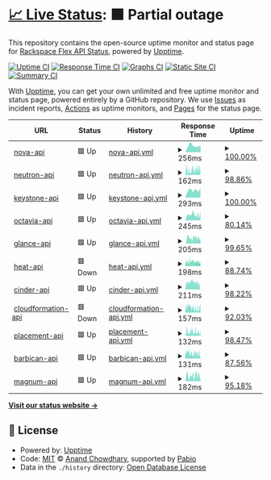 # [📈 Live Status](https://status.api.sjc3.rackspacecloud.com/): <!--live status--> **🟧 Partial outage**

This repository contains the open-source uptime monitor and status page for [Rackspace Flex API Status](https://status.api.sjc3.rackspacecloud.com/), powered by [Upptime](https://github.com/upptime/upptime).

[![Uptime CI](https://github.com/rackerlabs/rs-flex-uptime/workflows/Uptime%20CI/badge.svg)](https://github.com/rackerlabs/rs-flex-uptime/actions?query=workflow%3A%22Uptime+CI%22)
[![Response Time CI](https://github.com/rackerlabs/rs-flex-uptime/workflows/Response%20Time%20CI/badge.svg)](https://github.com/rackerlabs/rs-flex-uptime/actions?query=workflow%3A%22Response+Time+CI%22)
[![Graphs CI](https://github.com/rackerlabs/rs-flex-uptime/workflows/Graphs%20CI/badge.svg)](https://github.com/rackerlabs/rs-flex-uptime/actions?query=workflow%3A%22Graphs+CI%22)
[![Static Site CI](https://github.com/rackerlabs/rs-flex-uptime/workflows/Static%20Site%20CI/badge.svg)](https://github.com/rackerlabs/rs-flex-uptime/actions?query=workflow%3A%22Static+Site+CI%22)
[![Summary CI](https://github.com/rackerlabs/rs-flex-uptime/workflows/Summary%20CI/badge.svg)](https://github.com/rackerlabs/rs-flex-uptime/actions?query=workflow%3A%22Summary+CI%22)

With [Upptime](https://upptime.js.org), you can get your own unlimited and free uptime monitor and status page, powered entirely by a GitHub repository. We use [Issues](https://github.com/rackerlabs/rs-flex-uptime/issues) as incident reports, [Actions](https://github.com/rackerlabs/rs-flex-uptime/actions) as uptime monitors, and [Pages](https://status.api.sjc3.rackspacecloud.com/) for the status page.

<!--start: status pages-->
<!-- This summary is generated by Upptime (https://github.com/upptime/upptime) -->
<!-- Do not edit this manually, your changes will be overwritten -->
<!-- prettier-ignore -->
| URL | Status | History | Response Time | Uptime |
| --- | ------ | ------- | ------------- | ------ |
| <img alt="" src="https://icons.duckduckgo.com/ip3/nova.api.sjc3.rackspacecloud.com.ico" height="13"> [nova-api](https://nova.api.sjc3.rackspacecloud.com) | 🟩 Up | [nova-api.yml](https://github.com/rackerlabs/rs-flex-uptime/commits/HEAD/history/nova-api.yml) | <details><summary><img alt="Response time graph" src="./graphs/nova-api/response-time-week.png" height="20"> 256ms</summary><br><a href="https://status.api.sjc3.rackspacecloud.com/history/nova-api"><img alt="Response time 327" src="https://img.shields.io/endpoint?url=https%3A%2F%2Fraw.githubusercontent.com%2Frackerlabs%2Frs-flex-uptime%2FHEAD%2Fapi%2Fnova-api%2Fresponse-time.json"></a><br><a href="https://status.api.sjc3.rackspacecloud.com/history/nova-api"><img alt="24-hour response time 0" src="https://img.shields.io/endpoint?url=https%3A%2F%2Fraw.githubusercontent.com%2Frackerlabs%2Frs-flex-uptime%2FHEAD%2Fapi%2Fnova-api%2Fresponse-time-day.json"></a><br><a href="https://status.api.sjc3.rackspacecloud.com/history/nova-api"><img alt="7-day response time 256" src="https://img.shields.io/endpoint?url=https%3A%2F%2Fraw.githubusercontent.com%2Frackerlabs%2Frs-flex-uptime%2FHEAD%2Fapi%2Fnova-api%2Fresponse-time-week.json"></a><br><a href="https://status.api.sjc3.rackspacecloud.com/history/nova-api"><img alt="30-day response time 296" src="https://img.shields.io/endpoint?url=https%3A%2F%2Fraw.githubusercontent.com%2Frackerlabs%2Frs-flex-uptime%2FHEAD%2Fapi%2Fnova-api%2Fresponse-time-month.json"></a><br><a href="https://status.api.sjc3.rackspacecloud.com/history/nova-api"><img alt="1-year response time 327" src="https://img.shields.io/endpoint?url=https%3A%2F%2Fraw.githubusercontent.com%2Frackerlabs%2Frs-flex-uptime%2FHEAD%2Fapi%2Fnova-api%2Fresponse-time-year.json"></a></details> | <details><summary><a href="https://status.api.sjc3.rackspacecloud.com/history/nova-api">100.00%</a></summary><a href="https://status.api.sjc3.rackspacecloud.com/history/nova-api"><img alt="All-time uptime 99.94%" src="https://img.shields.io/endpoint?url=https%3A%2F%2Fraw.githubusercontent.com%2Frackerlabs%2Frs-flex-uptime%2FHEAD%2Fapi%2Fnova-api%2Fuptime.json"></a><br><a href="https://status.api.sjc3.rackspacecloud.com/history/nova-api"><img alt="24-hour uptime 100.00%" src="https://img.shields.io/endpoint?url=https%3A%2F%2Fraw.githubusercontent.com%2Frackerlabs%2Frs-flex-uptime%2FHEAD%2Fapi%2Fnova-api%2Fuptime-day.json"></a><br><a href="https://status.api.sjc3.rackspacecloud.com/history/nova-api"><img alt="7-day uptime 100.00%" src="https://img.shields.io/endpoint?url=https%3A%2F%2Fraw.githubusercontent.com%2Frackerlabs%2Frs-flex-uptime%2FHEAD%2Fapi%2Fnova-api%2Fuptime-week.json"></a><br><a href="https://status.api.sjc3.rackspacecloud.com/history/nova-api"><img alt="30-day uptime 100.00%" src="https://img.shields.io/endpoint?url=https%3A%2F%2Fraw.githubusercontent.com%2Frackerlabs%2Frs-flex-uptime%2FHEAD%2Fapi%2Fnova-api%2Fuptime-month.json"></a><br><a href="https://status.api.sjc3.rackspacecloud.com/history/nova-api"><img alt="1-year uptime 99.94%" src="https://img.shields.io/endpoint?url=https%3A%2F%2Fraw.githubusercontent.com%2Frackerlabs%2Frs-flex-uptime%2FHEAD%2Fapi%2Fnova-api%2Fuptime-year.json"></a></details>
| <img alt="" src="https://icons.duckduckgo.com/ip3/neutron.api.sjc3.rackspacecloud.com.ico" height="13"> [neutron-api](https://neutron.api.sjc3.rackspacecloud.com) | 🟩 Up | [neutron-api.yml](https://github.com/rackerlabs/rs-flex-uptime/commits/HEAD/history/neutron-api.yml) | <details><summary><img alt="Response time graph" src="./graphs/neutron-api/response-time-week.png" height="20"> 162ms</summary><br><a href="https://status.api.sjc3.rackspacecloud.com/history/neutron-api"><img alt="Response time 259" src="https://img.shields.io/endpoint?url=https%3A%2F%2Fraw.githubusercontent.com%2Frackerlabs%2Frs-flex-uptime%2FHEAD%2Fapi%2Fneutron-api%2Fresponse-time.json"></a><br><a href="https://status.api.sjc3.rackspacecloud.com/history/neutron-api"><img alt="24-hour response time 296" src="https://img.shields.io/endpoint?url=https%3A%2F%2Fraw.githubusercontent.com%2Frackerlabs%2Frs-flex-uptime%2FHEAD%2Fapi%2Fneutron-api%2Fresponse-time-day.json"></a><br><a href="https://status.api.sjc3.rackspacecloud.com/history/neutron-api"><img alt="7-day response time 162" src="https://img.shields.io/endpoint?url=https%3A%2F%2Fraw.githubusercontent.com%2Frackerlabs%2Frs-flex-uptime%2FHEAD%2Fapi%2Fneutron-api%2Fresponse-time-week.json"></a><br><a href="https://status.api.sjc3.rackspacecloud.com/history/neutron-api"><img alt="30-day response time 236" src="https://img.shields.io/endpoint?url=https%3A%2F%2Fraw.githubusercontent.com%2Frackerlabs%2Frs-flex-uptime%2FHEAD%2Fapi%2Fneutron-api%2Fresponse-time-month.json"></a><br><a href="https://status.api.sjc3.rackspacecloud.com/history/neutron-api"><img alt="1-year response time 259" src="https://img.shields.io/endpoint?url=https%3A%2F%2Fraw.githubusercontent.com%2Frackerlabs%2Frs-flex-uptime%2FHEAD%2Fapi%2Fneutron-api%2Fresponse-time-year.json"></a></details> | <details><summary><a href="https://status.api.sjc3.rackspacecloud.com/history/neutron-api">98.86%</a></summary><a href="https://status.api.sjc3.rackspacecloud.com/history/neutron-api"><img alt="All-time uptime 99.88%" src="https://img.shields.io/endpoint?url=https%3A%2F%2Fraw.githubusercontent.com%2Frackerlabs%2Frs-flex-uptime%2FHEAD%2Fapi%2Fneutron-api%2Fuptime.json"></a><br><a href="https://status.api.sjc3.rackspacecloud.com/history/neutron-api"><img alt="24-hour uptime 99.68%" src="https://img.shields.io/endpoint?url=https%3A%2F%2Fraw.githubusercontent.com%2Frackerlabs%2Frs-flex-uptime%2FHEAD%2Fapi%2Fneutron-api%2Fuptime-day.json"></a><br><a href="https://status.api.sjc3.rackspacecloud.com/history/neutron-api"><img alt="7-day uptime 98.86%" src="https://img.shields.io/endpoint?url=https%3A%2F%2Fraw.githubusercontent.com%2Frackerlabs%2Frs-flex-uptime%2FHEAD%2Fapi%2Fneutron-api%2Fuptime-week.json"></a><br><a href="https://status.api.sjc3.rackspacecloud.com/history/neutron-api"><img alt="30-day uptime 99.74%" src="https://img.shields.io/endpoint?url=https%3A%2F%2Fraw.githubusercontent.com%2Frackerlabs%2Frs-flex-uptime%2FHEAD%2Fapi%2Fneutron-api%2Fuptime-month.json"></a><br><a href="https://status.api.sjc3.rackspacecloud.com/history/neutron-api"><img alt="1-year uptime 99.88%" src="https://img.shields.io/endpoint?url=https%3A%2F%2Fraw.githubusercontent.com%2Frackerlabs%2Frs-flex-uptime%2FHEAD%2Fapi%2Fneutron-api%2Fuptime-year.json"></a></details>
| <img alt="" src="https://icons.duckduckgo.com/ip3/keystone.api.sjc3.rackspacecloud.com.ico" height="13"> [keystone-api](https://keystone.api.sjc3.rackspacecloud.com/v3) | 🟩 Up | [keystone-api.yml](https://github.com/rackerlabs/rs-flex-uptime/commits/HEAD/history/keystone-api.yml) | <details><summary><img alt="Response time graph" src="./graphs/keystone-api/response-time-week.png" height="20"> 293ms</summary><br><a href="https://status.api.sjc3.rackspacecloud.com/history/keystone-api"><img alt="Response time 290" src="https://img.shields.io/endpoint?url=https%3A%2F%2Fraw.githubusercontent.com%2Frackerlabs%2Frs-flex-uptime%2FHEAD%2Fapi%2Fkeystone-api%2Fresponse-time.json"></a><br><a href="https://status.api.sjc3.rackspacecloud.com/history/keystone-api"><img alt="24-hour response time 0" src="https://img.shields.io/endpoint?url=https%3A%2F%2Fraw.githubusercontent.com%2Frackerlabs%2Frs-flex-uptime%2FHEAD%2Fapi%2Fkeystone-api%2Fresponse-time-day.json"></a><br><a href="https://status.api.sjc3.rackspacecloud.com/history/keystone-api"><img alt="7-day response time 293" src="https://img.shields.io/endpoint?url=https%3A%2F%2Fraw.githubusercontent.com%2Frackerlabs%2Frs-flex-uptime%2FHEAD%2Fapi%2Fkeystone-api%2Fresponse-time-week.json"></a><br><a href="https://status.api.sjc3.rackspacecloud.com/history/keystone-api"><img alt="30-day response time 318" src="https://img.shields.io/endpoint?url=https%3A%2F%2Fraw.githubusercontent.com%2Frackerlabs%2Frs-flex-uptime%2FHEAD%2Fapi%2Fkeystone-api%2Fresponse-time-month.json"></a><br><a href="https://status.api.sjc3.rackspacecloud.com/history/keystone-api"><img alt="1-year response time 290" src="https://img.shields.io/endpoint?url=https%3A%2F%2Fraw.githubusercontent.com%2Frackerlabs%2Frs-flex-uptime%2FHEAD%2Fapi%2Fkeystone-api%2Fresponse-time-year.json"></a></details> | <details><summary><a href="https://status.api.sjc3.rackspacecloud.com/history/keystone-api">100.00%</a></summary><a href="https://status.api.sjc3.rackspacecloud.com/history/keystone-api"><img alt="All-time uptime 99.96%" src="https://img.shields.io/endpoint?url=https%3A%2F%2Fraw.githubusercontent.com%2Frackerlabs%2Frs-flex-uptime%2FHEAD%2Fapi%2Fkeystone-api%2Fuptime.json"></a><br><a href="https://status.api.sjc3.rackspacecloud.com/history/keystone-api"><img alt="24-hour uptime 100.00%" src="https://img.shields.io/endpoint?url=https%3A%2F%2Fraw.githubusercontent.com%2Frackerlabs%2Frs-flex-uptime%2FHEAD%2Fapi%2Fkeystone-api%2Fuptime-day.json"></a><br><a href="https://status.api.sjc3.rackspacecloud.com/history/keystone-api"><img alt="7-day uptime 100.00%" src="https://img.shields.io/endpoint?url=https%3A%2F%2Fraw.githubusercontent.com%2Frackerlabs%2Frs-flex-uptime%2FHEAD%2Fapi%2Fkeystone-api%2Fuptime-week.json"></a><br><a href="https://status.api.sjc3.rackspacecloud.com/history/keystone-api"><img alt="30-day uptime 100.00%" src="https://img.shields.io/endpoint?url=https%3A%2F%2Fraw.githubusercontent.com%2Frackerlabs%2Frs-flex-uptime%2FHEAD%2Fapi%2Fkeystone-api%2Fuptime-month.json"></a><br><a href="https://status.api.sjc3.rackspacecloud.com/history/keystone-api"><img alt="1-year uptime 99.96%" src="https://img.shields.io/endpoint?url=https%3A%2F%2Fraw.githubusercontent.com%2Frackerlabs%2Frs-flex-uptime%2FHEAD%2Fapi%2Fkeystone-api%2Fuptime-year.json"></a></details>
| <img alt="" src="https://icons.duckduckgo.com/ip3/octavia.api.sjc3.rackspacecloud.com.ico" height="13"> [octavia-api](https://octavia.api.sjc3.rackspacecloud.com) | 🟩 Up | [octavia-api.yml](https://github.com/rackerlabs/rs-flex-uptime/commits/HEAD/history/octavia-api.yml) | <details><summary><img alt="Response time graph" src="./graphs/octavia-api/response-time-week.png" height="20"> 245ms</summary><br><a href="https://status.api.sjc3.rackspacecloud.com/history/octavia-api"><img alt="Response time 340" src="https://img.shields.io/endpoint?url=https%3A%2F%2Fraw.githubusercontent.com%2Frackerlabs%2Frs-flex-uptime%2FHEAD%2Fapi%2Foctavia-api%2Fresponse-time.json"></a><br><a href="https://status.api.sjc3.rackspacecloud.com/history/octavia-api"><img alt="24-hour response time 0" src="https://img.shields.io/endpoint?url=https%3A%2F%2Fraw.githubusercontent.com%2Frackerlabs%2Frs-flex-uptime%2FHEAD%2Fapi%2Foctavia-api%2Fresponse-time-day.json"></a><br><a href="https://status.api.sjc3.rackspacecloud.com/history/octavia-api"><img alt="7-day response time 245" src="https://img.shields.io/endpoint?url=https%3A%2F%2Fraw.githubusercontent.com%2Frackerlabs%2Frs-flex-uptime%2FHEAD%2Fapi%2Foctavia-api%2Fresponse-time-week.json"></a><br><a href="https://status.api.sjc3.rackspacecloud.com/history/octavia-api"><img alt="30-day response time 261" src="https://img.shields.io/endpoint?url=https%3A%2F%2Fraw.githubusercontent.com%2Frackerlabs%2Frs-flex-uptime%2FHEAD%2Fapi%2Foctavia-api%2Fresponse-time-month.json"></a><br><a href="https://status.api.sjc3.rackspacecloud.com/history/octavia-api"><img alt="1-year response time 340" src="https://img.shields.io/endpoint?url=https%3A%2F%2Fraw.githubusercontent.com%2Frackerlabs%2Frs-flex-uptime%2FHEAD%2Fapi%2Foctavia-api%2Fresponse-time-year.json"></a></details> | <details><summary><a href="https://status.api.sjc3.rackspacecloud.com/history/octavia-api">80.14%</a></summary><a href="https://status.api.sjc3.rackspacecloud.com/history/octavia-api"><img alt="All-time uptime 95.17%" src="https://img.shields.io/endpoint?url=https%3A%2F%2Fraw.githubusercontent.com%2Frackerlabs%2Frs-flex-uptime%2FHEAD%2Fapi%2Foctavia-api%2Fuptime.json"></a><br><a href="https://status.api.sjc3.rackspacecloud.com/history/octavia-api"><img alt="24-hour uptime 0.00%" src="https://img.shields.io/endpoint?url=https%3A%2F%2Fraw.githubusercontent.com%2Frackerlabs%2Frs-flex-uptime%2FHEAD%2Fapi%2Foctavia-api%2Fuptime-day.json"></a><br><a href="https://status.api.sjc3.rackspacecloud.com/history/octavia-api"><img alt="7-day uptime 80.14%" src="https://img.shields.io/endpoint?url=https%3A%2F%2Fraw.githubusercontent.com%2Frackerlabs%2Frs-flex-uptime%2FHEAD%2Fapi%2Foctavia-api%2Fuptime-week.json"></a><br><a href="https://status.api.sjc3.rackspacecloud.com/history/octavia-api"><img alt="30-day uptime 87.08%" src="https://img.shields.io/endpoint?url=https%3A%2F%2Fraw.githubusercontent.com%2Frackerlabs%2Frs-flex-uptime%2FHEAD%2Fapi%2Foctavia-api%2Fuptime-month.json"></a><br><a href="https://status.api.sjc3.rackspacecloud.com/history/octavia-api"><img alt="1-year uptime 95.17%" src="https://img.shields.io/endpoint?url=https%3A%2F%2Fraw.githubusercontent.com%2Frackerlabs%2Frs-flex-uptime%2FHEAD%2Fapi%2Foctavia-api%2Fuptime-year.json"></a></details>
| <img alt="" src="https://icons.duckduckgo.com/ip3/glance.api.sjc3.rackspacecloud.com.ico" height="13"> [glance-api](https://glance.api.sjc3.rackspacecloud.com) | 🟩 Up | [glance-api.yml](https://github.com/rackerlabs/rs-flex-uptime/commits/HEAD/history/glance-api.yml) | <details><summary><img alt="Response time graph" src="./graphs/glance-api/response-time-week.png" height="20"> 205ms</summary><br><a href="https://status.api.sjc3.rackspacecloud.com/history/glance-api"><img alt="Response time 324" src="https://img.shields.io/endpoint?url=https%3A%2F%2Fraw.githubusercontent.com%2Frackerlabs%2Frs-flex-uptime%2FHEAD%2Fapi%2Fglance-api%2Fresponse-time.json"></a><br><a href="https://status.api.sjc3.rackspacecloud.com/history/glance-api"><img alt="24-hour response time 0" src="https://img.shields.io/endpoint?url=https%3A%2F%2Fraw.githubusercontent.com%2Frackerlabs%2Frs-flex-uptime%2FHEAD%2Fapi%2Fglance-api%2Fresponse-time-day.json"></a><br><a href="https://status.api.sjc3.rackspacecloud.com/history/glance-api"><img alt="7-day response time 205" src="https://img.shields.io/endpoint?url=https%3A%2F%2Fraw.githubusercontent.com%2Frackerlabs%2Frs-flex-uptime%2FHEAD%2Fapi%2Fglance-api%2Fresponse-time-week.json"></a><br><a href="https://status.api.sjc3.rackspacecloud.com/history/glance-api"><img alt="30-day response time 242" src="https://img.shields.io/endpoint?url=https%3A%2F%2Fraw.githubusercontent.com%2Frackerlabs%2Frs-flex-uptime%2FHEAD%2Fapi%2Fglance-api%2Fresponse-time-month.json"></a><br><a href="https://status.api.sjc3.rackspacecloud.com/history/glance-api"><img alt="1-year response time 324" src="https://img.shields.io/endpoint?url=https%3A%2F%2Fraw.githubusercontent.com%2Frackerlabs%2Frs-flex-uptime%2FHEAD%2Fapi%2Fglance-api%2Fresponse-time-year.json"></a></details> | <details><summary><a href="https://status.api.sjc3.rackspacecloud.com/history/glance-api">99.65%</a></summary><a href="https://status.api.sjc3.rackspacecloud.com/history/glance-api"><img alt="All-time uptime 99.85%" src="https://img.shields.io/endpoint?url=https%3A%2F%2Fraw.githubusercontent.com%2Frackerlabs%2Frs-flex-uptime%2FHEAD%2Fapi%2Fglance-api%2Fuptime.json"></a><br><a href="https://status.api.sjc3.rackspacecloud.com/history/glance-api"><img alt="24-hour uptime 100.00%" src="https://img.shields.io/endpoint?url=https%3A%2F%2Fraw.githubusercontent.com%2Frackerlabs%2Frs-flex-uptime%2FHEAD%2Fapi%2Fglance-api%2Fuptime-day.json"></a><br><a href="https://status.api.sjc3.rackspacecloud.com/history/glance-api"><img alt="7-day uptime 99.65%" src="https://img.shields.io/endpoint?url=https%3A%2F%2Fraw.githubusercontent.com%2Frackerlabs%2Frs-flex-uptime%2FHEAD%2Fapi%2Fglance-api%2Fuptime-week.json"></a><br><a href="https://status.api.sjc3.rackspacecloud.com/history/glance-api"><img alt="30-day uptime 99.89%" src="https://img.shields.io/endpoint?url=https%3A%2F%2Fraw.githubusercontent.com%2Frackerlabs%2Frs-flex-uptime%2FHEAD%2Fapi%2Fglance-api%2Fuptime-month.json"></a><br><a href="https://status.api.sjc3.rackspacecloud.com/history/glance-api"><img alt="1-year uptime 99.85%" src="https://img.shields.io/endpoint?url=https%3A%2F%2Fraw.githubusercontent.com%2Frackerlabs%2Frs-flex-uptime%2FHEAD%2Fapi%2Fglance-api%2Fuptime-year.json"></a></details>
| <img alt="" src="https://icons.duckduckgo.com/ip3/heat.api.sjc3.rackspacecloud.com.ico" height="13"> [heat-api](https://heat.api.sjc3.rackspacecloud.com) | 🟥 Down | [heat-api.yml](https://github.com/rackerlabs/rs-flex-uptime/commits/HEAD/history/heat-api.yml) | <details><summary><img alt="Response time graph" src="./graphs/heat-api/response-time-week.png" height="20"> 198ms</summary><br><a href="https://status.api.sjc3.rackspacecloud.com/history/heat-api"><img alt="Response time 237" src="https://img.shields.io/endpoint?url=https%3A%2F%2Fraw.githubusercontent.com%2Frackerlabs%2Frs-flex-uptime%2FHEAD%2Fapi%2Fheat-api%2Fresponse-time.json"></a><br><a href="https://status.api.sjc3.rackspacecloud.com/history/heat-api"><img alt="24-hour response time 139" src="https://img.shields.io/endpoint?url=https%3A%2F%2Fraw.githubusercontent.com%2Frackerlabs%2Frs-flex-uptime%2FHEAD%2Fapi%2Fheat-api%2Fresponse-time-day.json"></a><br><a href="https://status.api.sjc3.rackspacecloud.com/history/heat-api"><img alt="7-day response time 198" src="https://img.shields.io/endpoint?url=https%3A%2F%2Fraw.githubusercontent.com%2Frackerlabs%2Frs-flex-uptime%2FHEAD%2Fapi%2Fheat-api%2Fresponse-time-week.json"></a><br><a href="https://status.api.sjc3.rackspacecloud.com/history/heat-api"><img alt="30-day response time 208" src="https://img.shields.io/endpoint?url=https%3A%2F%2Fraw.githubusercontent.com%2Frackerlabs%2Frs-flex-uptime%2FHEAD%2Fapi%2Fheat-api%2Fresponse-time-month.json"></a><br><a href="https://status.api.sjc3.rackspacecloud.com/history/heat-api"><img alt="1-year response time 237" src="https://img.shields.io/endpoint?url=https%3A%2F%2Fraw.githubusercontent.com%2Frackerlabs%2Frs-flex-uptime%2FHEAD%2Fapi%2Fheat-api%2Fresponse-time-year.json"></a></details> | <details><summary><a href="https://status.api.sjc3.rackspacecloud.com/history/heat-api">88.74%</a></summary><a href="https://status.api.sjc3.rackspacecloud.com/history/heat-api"><img alt="All-time uptime 99.03%" src="https://img.shields.io/endpoint?url=https%3A%2F%2Fraw.githubusercontent.com%2Frackerlabs%2Frs-flex-uptime%2FHEAD%2Fapi%2Fheat-api%2Fuptime.json"></a><br><a href="https://status.api.sjc3.rackspacecloud.com/history/heat-api"><img alt="24-hour uptime 68.60%" src="https://img.shields.io/endpoint?url=https%3A%2F%2Fraw.githubusercontent.com%2Frackerlabs%2Frs-flex-uptime%2FHEAD%2Fapi%2Fheat-api%2Fuptime-day.json"></a><br><a href="https://status.api.sjc3.rackspacecloud.com/history/heat-api"><img alt="7-day uptime 88.74%" src="https://img.shields.io/endpoint?url=https%3A%2F%2Fraw.githubusercontent.com%2Frackerlabs%2Frs-flex-uptime%2FHEAD%2Fapi%2Fheat-api%2Fuptime-week.json"></a><br><a href="https://status.api.sjc3.rackspacecloud.com/history/heat-api"><img alt="30-day uptime 97.41%" src="https://img.shields.io/endpoint?url=https%3A%2F%2Fraw.githubusercontent.com%2Frackerlabs%2Frs-flex-uptime%2FHEAD%2Fapi%2Fheat-api%2Fuptime-month.json"></a><br><a href="https://status.api.sjc3.rackspacecloud.com/history/heat-api"><img alt="1-year uptime 99.03%" src="https://img.shields.io/endpoint?url=https%3A%2F%2Fraw.githubusercontent.com%2Frackerlabs%2Frs-flex-uptime%2FHEAD%2Fapi%2Fheat-api%2Fuptime-year.json"></a></details>
| <img alt="" src="https://icons.duckduckgo.com/ip3/cinder.api.sjc3.rackspacecloud.com.ico" height="13"> [cinder-api](https://cinder.api.sjc3.rackspacecloud.com) | 🟩 Up | [cinder-api.yml](https://github.com/rackerlabs/rs-flex-uptime/commits/HEAD/history/cinder-api.yml) | <details><summary><img alt="Response time graph" src="./graphs/cinder-api/response-time-week.png" height="20"> 211ms</summary><br><a href="https://status.api.sjc3.rackspacecloud.com/history/cinder-api"><img alt="Response time 304" src="https://img.shields.io/endpoint?url=https%3A%2F%2Fraw.githubusercontent.com%2Frackerlabs%2Frs-flex-uptime%2FHEAD%2Fapi%2Fcinder-api%2Fresponse-time.json"></a><br><a href="https://status.api.sjc3.rackspacecloud.com/history/cinder-api"><img alt="24-hour response time 0" src="https://img.shields.io/endpoint?url=https%3A%2F%2Fraw.githubusercontent.com%2Frackerlabs%2Frs-flex-uptime%2FHEAD%2Fapi%2Fcinder-api%2Fresponse-time-day.json"></a><br><a href="https://status.api.sjc3.rackspacecloud.com/history/cinder-api"><img alt="7-day response time 211" src="https://img.shields.io/endpoint?url=https%3A%2F%2Fraw.githubusercontent.com%2Frackerlabs%2Frs-flex-uptime%2FHEAD%2Fapi%2Fcinder-api%2Fresponse-time-week.json"></a><br><a href="https://status.api.sjc3.rackspacecloud.com/history/cinder-api"><img alt="30-day response time 238" src="https://img.shields.io/endpoint?url=https%3A%2F%2Fraw.githubusercontent.com%2Frackerlabs%2Frs-flex-uptime%2FHEAD%2Fapi%2Fcinder-api%2Fresponse-time-month.json"></a><br><a href="https://status.api.sjc3.rackspacecloud.com/history/cinder-api"><img alt="1-year response time 304" src="https://img.shields.io/endpoint?url=https%3A%2F%2Fraw.githubusercontent.com%2Frackerlabs%2Frs-flex-uptime%2FHEAD%2Fapi%2Fcinder-api%2Fresponse-time-year.json"></a></details> | <details><summary><a href="https://status.api.sjc3.rackspacecloud.com/history/cinder-api">98.22%</a></summary><a href="https://status.api.sjc3.rackspacecloud.com/history/cinder-api"><img alt="All-time uptime 99.78%" src="https://img.shields.io/endpoint?url=https%3A%2F%2Fraw.githubusercontent.com%2Frackerlabs%2Frs-flex-uptime%2FHEAD%2Fapi%2Fcinder-api%2Fuptime.json"></a><br><a href="https://status.api.sjc3.rackspacecloud.com/history/cinder-api"><img alt="24-hour uptime 100.00%" src="https://img.shields.io/endpoint?url=https%3A%2F%2Fraw.githubusercontent.com%2Frackerlabs%2Frs-flex-uptime%2FHEAD%2Fapi%2Fcinder-api%2Fuptime-day.json"></a><br><a href="https://status.api.sjc3.rackspacecloud.com/history/cinder-api"><img alt="7-day uptime 98.22%" src="https://img.shields.io/endpoint?url=https%3A%2F%2Fraw.githubusercontent.com%2Frackerlabs%2Frs-flex-uptime%2FHEAD%2Fapi%2Fcinder-api%2Fuptime-week.json"></a><br><a href="https://status.api.sjc3.rackspacecloud.com/history/cinder-api"><img alt="30-day uptime 99.59%" src="https://img.shields.io/endpoint?url=https%3A%2F%2Fraw.githubusercontent.com%2Frackerlabs%2Frs-flex-uptime%2FHEAD%2Fapi%2Fcinder-api%2Fuptime-month.json"></a><br><a href="https://status.api.sjc3.rackspacecloud.com/history/cinder-api"><img alt="1-year uptime 99.78%" src="https://img.shields.io/endpoint?url=https%3A%2F%2Fraw.githubusercontent.com%2Frackerlabs%2Frs-flex-uptime%2FHEAD%2Fapi%2Fcinder-api%2Fuptime-year.json"></a></details>
| <img alt="" src="https://icons.duckduckgo.com/ip3/cloudformation.api.sjc3.rackspacecloud.com.ico" height="13"> [cloudformation-api](https://cloudformation.api.sjc3.rackspacecloud.com) | 🟥 Down | [cloudformation-api.yml](https://github.com/rackerlabs/rs-flex-uptime/commits/HEAD/history/cloudformation-api.yml) | <details><summary><img alt="Response time graph" src="./graphs/cloudformation-api/response-time-week.png" height="20"> 157ms</summary><br><a href="https://status.api.sjc3.rackspacecloud.com/history/cloudformation-api"><img alt="Response time 278" src="https://img.shields.io/endpoint?url=https%3A%2F%2Fraw.githubusercontent.com%2Frackerlabs%2Frs-flex-uptime%2FHEAD%2Fapi%2Fcloudformation-api%2Fresponse-time.json"></a><br><a href="https://status.api.sjc3.rackspacecloud.com/history/cloudformation-api"><img alt="24-hour response time 124" src="https://img.shields.io/endpoint?url=https%3A%2F%2Fraw.githubusercontent.com%2Frackerlabs%2Frs-flex-uptime%2FHEAD%2Fapi%2Fcloudformation-api%2Fresponse-time-day.json"></a><br><a href="https://status.api.sjc3.rackspacecloud.com/history/cloudformation-api"><img alt="7-day response time 157" src="https://img.shields.io/endpoint?url=https%3A%2F%2Fraw.githubusercontent.com%2Frackerlabs%2Frs-flex-uptime%2FHEAD%2Fapi%2Fcloudformation-api%2Fresponse-time-week.json"></a><br><a href="https://status.api.sjc3.rackspacecloud.com/history/cloudformation-api"><img alt="30-day response time 189" src="https://img.shields.io/endpoint?url=https%3A%2F%2Fraw.githubusercontent.com%2Frackerlabs%2Frs-flex-uptime%2FHEAD%2Fapi%2Fcloudformation-api%2Fresponse-time-month.json"></a><br><a href="https://status.api.sjc3.rackspacecloud.com/history/cloudformation-api"><img alt="1-year response time 278" src="https://img.shields.io/endpoint?url=https%3A%2F%2Fraw.githubusercontent.com%2Frackerlabs%2Frs-flex-uptime%2FHEAD%2Fapi%2Fcloudformation-api%2Fresponse-time-year.json"></a></details> | <details><summary><a href="https://status.api.sjc3.rackspacecloud.com/history/cloudformation-api">92.03%</a></summary><a href="https://status.api.sjc3.rackspacecloud.com/history/cloudformation-api"><img alt="All-time uptime 99.33%" src="https://img.shields.io/endpoint?url=https%3A%2F%2Fraw.githubusercontent.com%2Frackerlabs%2Frs-flex-uptime%2FHEAD%2Fapi%2Fcloudformation-api%2Fuptime.json"></a><br><a href="https://status.api.sjc3.rackspacecloud.com/history/cloudformation-api"><img alt="24-hour uptime 66.45%" src="https://img.shields.io/endpoint?url=https%3A%2F%2Fraw.githubusercontent.com%2Frackerlabs%2Frs-flex-uptime%2FHEAD%2Fapi%2Fcloudformation-api%2Fuptime-day.json"></a><br><a href="https://status.api.sjc3.rackspacecloud.com/history/cloudformation-api"><img alt="7-day uptime 92.03%" src="https://img.shields.io/endpoint?url=https%3A%2F%2Fraw.githubusercontent.com%2Frackerlabs%2Frs-flex-uptime%2FHEAD%2Fapi%2Fcloudformation-api%2Fuptime-week.json"></a><br><a href="https://status.api.sjc3.rackspacecloud.com/history/cloudformation-api"><img alt="30-day uptime 98.17%" src="https://img.shields.io/endpoint?url=https%3A%2F%2Fraw.githubusercontent.com%2Frackerlabs%2Frs-flex-uptime%2FHEAD%2Fapi%2Fcloudformation-api%2Fuptime-month.json"></a><br><a href="https://status.api.sjc3.rackspacecloud.com/history/cloudformation-api"><img alt="1-year uptime 99.33%" src="https://img.shields.io/endpoint?url=https%3A%2F%2Fraw.githubusercontent.com%2Frackerlabs%2Frs-flex-uptime%2FHEAD%2Fapi%2Fcloudformation-api%2Fuptime-year.json"></a></details>
| <img alt="" src="https://icons.duckduckgo.com/ip3/placement.api.sjc3.rackspacecloud.com.ico" height="13"> [placement-api](https://placement.api.sjc3.rackspacecloud.com) | 🟩 Up | [placement-api.yml](https://github.com/rackerlabs/rs-flex-uptime/commits/HEAD/history/placement-api.yml) | <details><summary><img alt="Response time graph" src="./graphs/placement-api/response-time-week.png" height="20"> 132ms</summary><br><a href="https://status.api.sjc3.rackspacecloud.com/history/placement-api"><img alt="Response time 265" src="https://img.shields.io/endpoint?url=https%3A%2F%2Fraw.githubusercontent.com%2Frackerlabs%2Frs-flex-uptime%2FHEAD%2Fapi%2Fplacement-api%2Fresponse-time.json"></a><br><a href="https://status.api.sjc3.rackspacecloud.com/history/placement-api"><img alt="24-hour response time 182" src="https://img.shields.io/endpoint?url=https%3A%2F%2Fraw.githubusercontent.com%2Frackerlabs%2Frs-flex-uptime%2FHEAD%2Fapi%2Fplacement-api%2Fresponse-time-day.json"></a><br><a href="https://status.api.sjc3.rackspacecloud.com/history/placement-api"><img alt="7-day response time 132" src="https://img.shields.io/endpoint?url=https%3A%2F%2Fraw.githubusercontent.com%2Frackerlabs%2Frs-flex-uptime%2FHEAD%2Fapi%2Fplacement-api%2Fresponse-time-week.json"></a><br><a href="https://status.api.sjc3.rackspacecloud.com/history/placement-api"><img alt="30-day response time 197" src="https://img.shields.io/endpoint?url=https%3A%2F%2Fraw.githubusercontent.com%2Frackerlabs%2Frs-flex-uptime%2FHEAD%2Fapi%2Fplacement-api%2Fresponse-time-month.json"></a><br><a href="https://status.api.sjc3.rackspacecloud.com/history/placement-api"><img alt="1-year response time 265" src="https://img.shields.io/endpoint?url=https%3A%2F%2Fraw.githubusercontent.com%2Frackerlabs%2Frs-flex-uptime%2FHEAD%2Fapi%2Fplacement-api%2Fresponse-time-year.json"></a></details> | <details><summary><a href="https://status.api.sjc3.rackspacecloud.com/history/placement-api">98.47%</a></summary><a href="https://status.api.sjc3.rackspacecloud.com/history/placement-api"><img alt="All-time uptime 99.76%" src="https://img.shields.io/endpoint?url=https%3A%2F%2Fraw.githubusercontent.com%2Frackerlabs%2Frs-flex-uptime%2FHEAD%2Fapi%2Fplacement-api%2Fuptime.json"></a><br><a href="https://status.api.sjc3.rackspacecloud.com/history/placement-api"><img alt="24-hour uptime 96.92%" src="https://img.shields.io/endpoint?url=https%3A%2F%2Fraw.githubusercontent.com%2Frackerlabs%2Frs-flex-uptime%2FHEAD%2Fapi%2Fplacement-api%2Fuptime-day.json"></a><br><a href="https://status.api.sjc3.rackspacecloud.com/history/placement-api"><img alt="7-day uptime 98.47%" src="https://img.shields.io/endpoint?url=https%3A%2F%2Fraw.githubusercontent.com%2Frackerlabs%2Frs-flex-uptime%2FHEAD%2Fapi%2Fplacement-api%2Fuptime-week.json"></a><br><a href="https://status.api.sjc3.rackspacecloud.com/history/placement-api"><img alt="30-day uptime 99.62%" src="https://img.shields.io/endpoint?url=https%3A%2F%2Fraw.githubusercontent.com%2Frackerlabs%2Frs-flex-uptime%2FHEAD%2Fapi%2Fplacement-api%2Fuptime-month.json"></a><br><a href="https://status.api.sjc3.rackspacecloud.com/history/placement-api"><img alt="1-year uptime 99.76%" src="https://img.shields.io/endpoint?url=https%3A%2F%2Fraw.githubusercontent.com%2Frackerlabs%2Frs-flex-uptime%2FHEAD%2Fapi%2Fplacement-api%2Fuptime-year.json"></a></details>
| <img alt="" src="https://icons.duckduckgo.com/ip3/barbican.api.sjc3.rackspacecloud.com.ico" height="13"> [barbican-api](https://barbican.api.sjc3.rackspacecloud.com) | 🟩 Up | [barbican-api.yml](https://github.com/rackerlabs/rs-flex-uptime/commits/HEAD/history/barbican-api.yml) | <details><summary><img alt="Response time graph" src="./graphs/barbican-api/response-time-week.png" height="20"> 131ms</summary><br><a href="https://status.api.sjc3.rackspacecloud.com/history/barbican-api"><img alt="Response time 241" src="https://img.shields.io/endpoint?url=https%3A%2F%2Fraw.githubusercontent.com%2Frackerlabs%2Frs-flex-uptime%2FHEAD%2Fapi%2Fbarbican-api%2Fresponse-time.json"></a><br><a href="https://status.api.sjc3.rackspacecloud.com/history/barbican-api"><img alt="24-hour response time 127" src="https://img.shields.io/endpoint?url=https%3A%2F%2Fraw.githubusercontent.com%2Frackerlabs%2Frs-flex-uptime%2FHEAD%2Fapi%2Fbarbican-api%2Fresponse-time-day.json"></a><br><a href="https://status.api.sjc3.rackspacecloud.com/history/barbican-api"><img alt="7-day response time 131" src="https://img.shields.io/endpoint?url=https%3A%2F%2Fraw.githubusercontent.com%2Frackerlabs%2Frs-flex-uptime%2FHEAD%2Fapi%2Fbarbican-api%2Fresponse-time-week.json"></a><br><a href="https://status.api.sjc3.rackspacecloud.com/history/barbican-api"><img alt="30-day response time 157" src="https://img.shields.io/endpoint?url=https%3A%2F%2Fraw.githubusercontent.com%2Frackerlabs%2Frs-flex-uptime%2FHEAD%2Fapi%2Fbarbican-api%2Fresponse-time-month.json"></a><br><a href="https://status.api.sjc3.rackspacecloud.com/history/barbican-api"><img alt="1-year response time 241" src="https://img.shields.io/endpoint?url=https%3A%2F%2Fraw.githubusercontent.com%2Frackerlabs%2Frs-flex-uptime%2FHEAD%2Fapi%2Fbarbican-api%2Fresponse-time-year.json"></a></details> | <details><summary><a href="https://status.api.sjc3.rackspacecloud.com/history/barbican-api">87.56%</a></summary><a href="https://status.api.sjc3.rackspacecloud.com/history/barbican-api"><img alt="All-time uptime 98.94%" src="https://img.shields.io/endpoint?url=https%3A%2F%2Fraw.githubusercontent.com%2Frackerlabs%2Frs-flex-uptime%2FHEAD%2Fapi%2Fbarbican-api%2Fuptime.json"></a><br><a href="https://status.api.sjc3.rackspacecloud.com/history/barbican-api"><img alt="24-hour uptime 59.41%" src="https://img.shields.io/endpoint?url=https%3A%2F%2Fraw.githubusercontent.com%2Frackerlabs%2Frs-flex-uptime%2FHEAD%2Fapi%2Fbarbican-api%2Fuptime-day.json"></a><br><a href="https://status.api.sjc3.rackspacecloud.com/history/barbican-api"><img alt="7-day uptime 87.56%" src="https://img.shields.io/endpoint?url=https%3A%2F%2Fraw.githubusercontent.com%2Frackerlabs%2Frs-flex-uptime%2FHEAD%2Fapi%2Fbarbican-api%2Fuptime-week.json"></a><br><a href="https://status.api.sjc3.rackspacecloud.com/history/barbican-api"><img alt="30-day uptime 97.14%" src="https://img.shields.io/endpoint?url=https%3A%2F%2Fraw.githubusercontent.com%2Frackerlabs%2Frs-flex-uptime%2FHEAD%2Fapi%2Fbarbican-api%2Fuptime-month.json"></a><br><a href="https://status.api.sjc3.rackspacecloud.com/history/barbican-api"><img alt="1-year uptime 98.94%" src="https://img.shields.io/endpoint?url=https%3A%2F%2Fraw.githubusercontent.com%2Frackerlabs%2Frs-flex-uptime%2FHEAD%2Fapi%2Fbarbican-api%2Fuptime-year.json"></a></details>
| <img alt="" src="https://icons.duckduckgo.com/ip3/magnum.api.sjc3.rackspacecloud.com.ico" height="13"> [magnum-api](https://magnum.api.sjc3.rackspacecloud.com) | 🟩 Up | [magnum-api.yml](https://github.com/rackerlabs/rs-flex-uptime/commits/HEAD/history/magnum-api.yml) | <details><summary><img alt="Response time graph" src="./graphs/magnum-api/response-time-week.png" height="20"> 182ms</summary><br><a href="https://status.api.sjc3.rackspacecloud.com/history/magnum-api"><img alt="Response time 311" src="https://img.shields.io/endpoint?url=https%3A%2F%2Fraw.githubusercontent.com%2Frackerlabs%2Frs-flex-uptime%2FHEAD%2Fapi%2Fmagnum-api%2Fresponse-time.json"></a><br><a href="https://status.api.sjc3.rackspacecloud.com/history/magnum-api"><img alt="24-hour response time 165" src="https://img.shields.io/endpoint?url=https%3A%2F%2Fraw.githubusercontent.com%2Frackerlabs%2Frs-flex-uptime%2FHEAD%2Fapi%2Fmagnum-api%2Fresponse-time-day.json"></a><br><a href="https://status.api.sjc3.rackspacecloud.com/history/magnum-api"><img alt="7-day response time 182" src="https://img.shields.io/endpoint?url=https%3A%2F%2Fraw.githubusercontent.com%2Frackerlabs%2Frs-flex-uptime%2FHEAD%2Fapi%2Fmagnum-api%2Fresponse-time-week.json"></a><br><a href="https://status.api.sjc3.rackspacecloud.com/history/magnum-api"><img alt="30-day response time 221" src="https://img.shields.io/endpoint?url=https%3A%2F%2Fraw.githubusercontent.com%2Frackerlabs%2Frs-flex-uptime%2FHEAD%2Fapi%2Fmagnum-api%2Fresponse-time-month.json"></a><br><a href="https://status.api.sjc3.rackspacecloud.com/history/magnum-api"><img alt="1-year response time 311" src="https://img.shields.io/endpoint?url=https%3A%2F%2Fraw.githubusercontent.com%2Frackerlabs%2Frs-flex-uptime%2FHEAD%2Fapi%2Fmagnum-api%2Fresponse-time-year.json"></a></details> | <details><summary><a href="https://status.api.sjc3.rackspacecloud.com/history/magnum-api">95.18%</a></summary><a href="https://status.api.sjc3.rackspacecloud.com/history/magnum-api"><img alt="All-time uptime 99.56%" src="https://img.shields.io/endpoint?url=https%3A%2F%2Fraw.githubusercontent.com%2Frackerlabs%2Frs-flex-uptime%2FHEAD%2Fapi%2Fmagnum-api%2Fuptime.json"></a><br><a href="https://status.api.sjc3.rackspacecloud.com/history/magnum-api"><img alt="24-hour uptime 71.28%" src="https://img.shields.io/endpoint?url=https%3A%2F%2Fraw.githubusercontent.com%2Frackerlabs%2Frs-flex-uptime%2FHEAD%2Fapi%2Fmagnum-api%2Fuptime-day.json"></a><br><a href="https://status.api.sjc3.rackspacecloud.com/history/magnum-api"><img alt="7-day uptime 95.18%" src="https://img.shields.io/endpoint?url=https%3A%2F%2Fraw.githubusercontent.com%2Frackerlabs%2Frs-flex-uptime%2FHEAD%2Fapi%2Fmagnum-api%2Fuptime-week.json"></a><br><a href="https://status.api.sjc3.rackspacecloud.com/history/magnum-api"><img alt="30-day uptime 98.89%" src="https://img.shields.io/endpoint?url=https%3A%2F%2Fraw.githubusercontent.com%2Frackerlabs%2Frs-flex-uptime%2FHEAD%2Fapi%2Fmagnum-api%2Fuptime-month.json"></a><br><a href="https://status.api.sjc3.rackspacecloud.com/history/magnum-api"><img alt="1-year uptime 99.56%" src="https://img.shields.io/endpoint?url=https%3A%2F%2Fraw.githubusercontent.com%2Frackerlabs%2Frs-flex-uptime%2FHEAD%2Fapi%2Fmagnum-api%2Fuptime-year.json"></a></details>

<!--end: status pages-->

[**Visit our status website →**](https://status.api.sjc3.rackspacecloud.com/)

## 📄 License

- Powered by: [Upptime](https://github.com/upptime/upptime)
- Code: [MIT](./LICENSE) © [Anand Chowdhary](https://anandchowdhary.com), supported by [Pabio](https://pabio.com)
- Data in the `./history` directory: [Open Database License](https://opendatacommons.org/licenses/odbl/1-0/)
